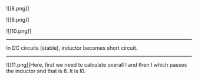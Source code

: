 ![[8.png]]


![[9.png]]


![[10.png]]


----

In DC circuits (stable), inductor becomes short circuit.

----
![[11.png]]Here, first we need to calculate overall I and then I which passes the inductor and that is 6. It is I0.